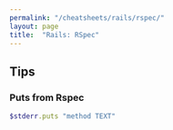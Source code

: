 ```yaml
---
permalink: "/cheatsheets/rails/rspec/"
layout: page
title:  "Rails: RSpec"
---
```


## Tips

### Puts from Rspec
```ruby
$stderr.puts "method TEXT"
```
